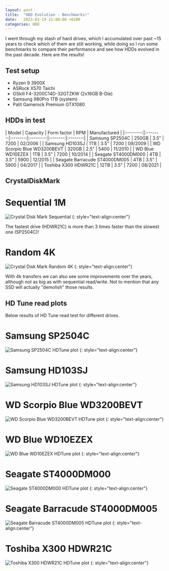 ```yaml
---
layout: post
title:  "HDD Evolution - Benchmarks!"
date:   2023-03-19 15:00:00 +0200
categories: HDD 
---
```

I went through my stash of hard drives, which I accumulated over past ~15 years
to check which of them are still working, while doing so I run some benchmarks
to compare their performance and see how HDDs evolved in the past decade. Here
are the results!

<!--more-->

## Test setup

* Ryzen 9 3900X
* ASRock X570 Taichi
* GSkill F4-3200C14D-32GTZKW (2x16GB B-Die)
* Samsung 980Pro 1TB (system)
* Palit Gamerock Premium GTX1080

## HDDs in test

| Model | Capacity | Form factor | RPM | Manufactured |
|:--------:|:-------:|:-------:|:--------:|:-------:|:-------:|
| Samsung SP2504C | 250GB | 3.5" | 7200 | 02/2006 |
| Samsung HD103SJ | 1TB | 3.5" | 7200 | 09/2009 |
| WD Scorpio Blue WD3200BEVT | 320GB | 2.5" | 5400 | 11/2010 |
| WD Blue WD10EZEX | 1TB | 3.5" | 7200 | 10/2014 |
| Seagate ST4000DM000 | 4TB | 3.5" | 5900 | 12/2015 |
| Seagate Barracude ST4000DM005	| 4TB | 3.5" | 5900 | 04/2017 |
| Toshiba X300 HDWR21C | 12TB | 3.5" | 7200 | 08/2021 |

## CrystalDiskMark

# Sequential 1M

![Crystal Disk Mark Sequential](/assets/HDD_evolution/cdm_seq1m.png)
{: style="text-align:center"}

The fastest drive (HDWR21C) is more than 3 times faster than the slowest one (SP2504C)!

# Random 4K

![Crystal Disk Mark Random 4K](/assets/HDD_evolution/cdm_rnd4k.png)
{: style="text-align:center"}

With 4k transfers we can also see some improvements over the years, although
not as big as with sequential read/write. Not to mention that any SSD will
actually "demolish" those results.

## HD Tune read plots

Below results of HD Tune read test for different drives.

# Samsung SP2504C

![Samsung SP2504C HDTune plot](/assets/HDD_evolution/hd_tune_SAMSUNG_SP2504C_read.png)
{: style="text-align:center"}

# Samsung HD103SJ

![Samsung HD103SJ HDTune plot](/assets/HDD_evolution/hd_tune_SAMSUNG_HD103SJ_read.png)
{: style="text-align:center"}

# WD Scorpio Blue WD3200BEVT

![WD Scorpio Blue WD3200BEVT HDTune plot](/assets/HDD_evolution/hd_tune_WDC_WD3200BEVT_read.png)
{: style="text-align:center"}

# WD Blue WD10EZEX

![WD Blue WD10EZEX HDTune plot](/assets/HDD_evolution/hd_tune_WDC_WD10EZEX_read.png)
{: style="text-align:center"}

# Seagate ST4000DM000

![Seagate ST4000DM000 HDTune plot](/assets/HDD_evolution/hd_tune_SEAGATE_ST4000DM000_read.png)
{: style="text-align:center"}

# Seagate Barracude ST4000DM005

![Seagate Barracude ST4000DM005 HDTune plot](/assets/HDD_evolution/hd_tune_SEAGATE_ST4000DM005_read.png)
{: style="text-align:center"}

# Toshiba X300 HDWR21C

![Toshiba X300 HDWR21C HDTune plot](/assets/HDD_evolution/hd_tune_TOSHIBA_HDWR21C_read.png)
{: style="text-align:center"}
